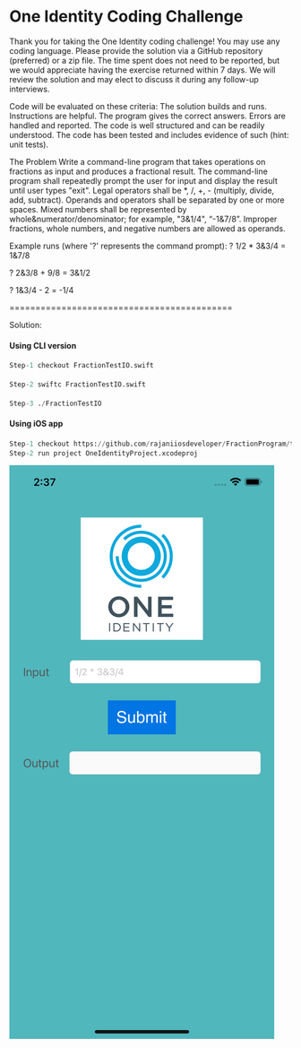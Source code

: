 
# One Identity Coding Challenge

Thank you for taking the One Identity coding challenge!  You may use any coding language.  Please provide the solution via a GitHub repository (preferred) or a zip file.  The time spent does not need to be reported, but we would appreciate having the exercise returned within 7 days.  We will review the solution and may elect to discuss it during any follow-up interviews.

Code will be evaluated on these criteria:
The solution builds and runs. Instructions are helpful.
The program gives the correct answers.
Errors are handled and reported.
The code is well structured and can be readily understood.
The code has been tested and includes evidence of such (hint: unit tests).

The Problem
Write a command-line program that takes operations on fractions as input and produces a fractional result.
The command-line program shall repeatedly prompt the user for input and display the result until user types "exit".
Legal operators shall be *,  /,  +,  - (multiply, divide, add, subtract).
Operands and operators shall be separated by one or more spaces.
Mixed numbers shall be represented by whole&numerator/denominator; for example, "3&1/4", “-1&7/8”.
Improper fractions, whole numbers, and negative numbers are allowed as operands. 

Example runs (where '?' represents the command prompt):
? 1/2 * 3&3/4 = 1&7/8 

? 2&3/8 + 9/8 = 3&1/2

? 1&3/4 - 2 = -1/4

===========================================

Solution:

#### Using CLI version
```python
Step-1 checkout FractionTestIO.swift

Step-2 swiftc FractionTestIO.swift

Step-3 ./FractionTestIO
```

#### Using iOS app

```python
Step-1 checkout https://github.com/rajaniiosdeveloper/FractionProgram/tree/main/OneIdentityiOSApp
Step-2 run project OneIdentityProject.xcodeproj
```
![sample screen](https://github.com/rajaniiosdeveloper/FractionProgram/blob/main/OneIdentityiOSApp/sampleImage.png?raw=true=200)
